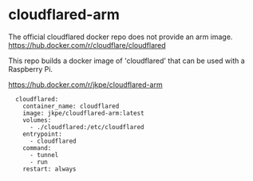 # cloudflared-arm

The official cloudflared docker repo does not provide an arm image. https://hub.docker.com/r/cloudflare/cloudflared

This repo builds a docker image of 'cloudflared' that can be used with a Raspberry Pi.

https://hub.docker.com/r/jkpe/cloudflared-arm

```
  cloudflared:
    container_name: cloudflared
    image: jkpe/cloudflared-arm:latest
    volumes:
      - ./cloudflared:/etc/cloudflared
    entrypoint:
      - cloudflared
    command:
      - tunnel
      - run
    restart: always
```
